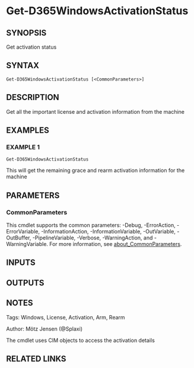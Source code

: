 ﻿---
external help file: d365fo.tools-help.xml
Module Name: d365fo.tools
online version:
schema: 2.0.0
---

# Get-D365WindowsActivationStatus

## SYNOPSIS
Get activation status

## SYNTAX

```
Get-D365WindowsActivationStatus [<CommonParameters>]
```

## DESCRIPTION
Get all the important license and activation information from the machine

## EXAMPLES

### EXAMPLE 1
```
Get-D365WindowsActivationStatus
```

This will get the remaining grace and rearm activation information for the machine

## PARAMETERS

### CommonParameters
This cmdlet supports the common parameters: -Debug, -ErrorAction, -ErrorVariable, -InformationAction, -InformationVariable, -OutVariable, -OutBuffer, -PipelineVariable, -Verbose, -WarningAction, and -WarningVariable. For more information, see [about_CommonParameters](http://go.microsoft.com/fwlink/?LinkID=113216).

## INPUTS

## OUTPUTS

## NOTES
Tags: Windows, License, Activation, Arm, Rearm

Author: Mötz Jensen (@Splaxi)

The cmdlet uses CIM objects to access the activation details

## RELATED LINKS
